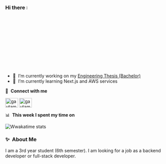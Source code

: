 ### Hi there <a href="https://www.gautamkrishnar.com/"><img src="https://media.giphy.com/media/hvRJCLFzcasrR4ia7z/giphy.gif" width="5%"></a>

- 🔭 &nbsp;I’m currently working on my [Engineering Thesis (Bachelor)](https://github.com/xLevix/AutomaticPostScheduler)
- 🌱 &nbsp;I’m currently learning Next.js and AWS services

🔗 &nbsp;**Connect with me**
<p align="left">
<a href="https://twitter.com/L_e_v_i_i" target="blank"><img align="center" src="https://raw.githubusercontent.com/rahuldkjain/github-profile-readme-generator/master/src/images/icons/Social/twitter.svg" alt="gautamkrishnar" height="30" width="40" /></a>
<a href="https://www.linkedin.com/in/pawe%C5%82-pauszek-100550212/" target="blank"><img align="center" src="https://raw.githubusercontent.com/rahuldkjain/github-profile-readme-generator/master/src/images/icons/Social/linked-in-alt.svg" alt="gautamkrishnar" height="30" width="40" /></a>

📊 &nbsp;**This week I spent my time on**

![Wwakatime stats](<img src="https://wakatime.com/share/@xLevix/6491d058-07c8-463c-84e0-4378689ef161.svg">)
  
### ✨&nbsp; About Me

I am a 3rd year student (6th semester). I am looking for a job as a backend developer or full-stack developer.


